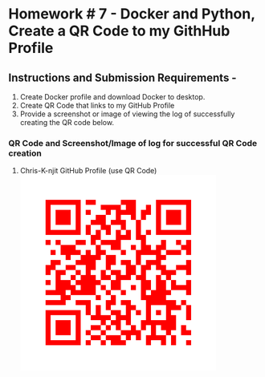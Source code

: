 # Homework # 7 - Docker and Python, Create a QR Code to my GithHub Profile

## Instructions and Submission Requirements -
1.  Create Docker profile and download Docker to desktop.
2.  Create QR Code that links to my GitHub Profile
3. Provide a screenshot or image of viewing the log of successfully creating the QR code below.

### QR Code and Screenshot/Image of log for successful QR Code creation
1.  Chris-K-njit GitHub Profile (use QR Code)
![QR Code for Chris K Njit Github profile](/images/QRCode_20240329174426.png)